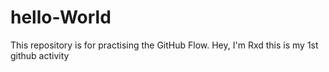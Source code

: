 # hello-World
This repository is for practising the GitHub Flow.
Hey, I'm Rxd this is my 1st github activity
